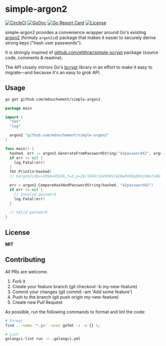 # simple-argon2

[![CircleCI](https://circleci.com/gh/mdouchement/simple-argon2.svg?style=shield)](https://circleci.com/gh/mdouchement/simple-argon2)
[![GoDoc](https://img.shields.io/badge/godoc-reference-blue.svg)](https://godoc.org/github.com/mdouchement/simple-argon2)
[![Go Report Card](https://goreportcard.com/badge/github.com/mdouchement/simple-argon2)](https://goreportcard.com/report/github.com/mdouchement/simple-argon2)
[![License](https://img.shields.io/github/license/mdouchement/simple-argon2.svg)](http://opensource.org/licenses/MIT)

simple-argon2 provides a convenience wrapper around Go's existing [argon2](http://golang.org/x/crypto/argon2) (formaly `argon2id`) package that makes it easier to securely derive strong keys ("hash user passwords").

It is strongly inspired of [github.com/elithrar/simple-scrypt](https://github.com/elithrar/simple-scrypt) package (source code, comments & readme).

The API closely mirrors Go's [bcrypt](http://golang.org/x/crypto/bcrypt) library in an effort to make it easy to migrate—and because it's an easy to grok API.

## Usage

```sh
go get github.com/mdouchement/simple-argon2
```

```go
package main

import (
  "fmt"
  "log"

  argon2 "github.com/mdouchement/simple-argon2"
)

func main() {
  hashed, err := argon2.GenerateFromPasswordString("42password42", argon2.Default)
  if err != nil {
    log.Fatal(err)
  }
  fmt.Println(hashed)
  // $argon2id$v=19$m=65536,t=3,p=2$/lASHr1GVXVkV/628wFUVGqINrLbWo7v86TjaooJmUY$igyAvrODju4SsBSefcYOzMaLl9xGjSkjsY1tnaKaTxk

  err = argon2.CompareHashAndPasswordString(hashed, "42password42")
  if err != nil {
    // Invalid password
    log.Fatal(err)
  }

  // Valid password
}
```

## License

**MIT**

## Contributing

All PRs are welcome.

1. Fork it
2. Create your feature branch (git checkout -b my-new-feature)
3. Commit your changes (git commit -am 'Add some feature')
5. Push to the branch (git push origin my-new-feature)
6. Create new Pull Request

As possible, run the following commands to format and lint the code:

```sh
# Format
find . -name '*.go' -exec gofmt -s -w {} \;

# Lint
golangci-lint run -c .golangci.yml
```
